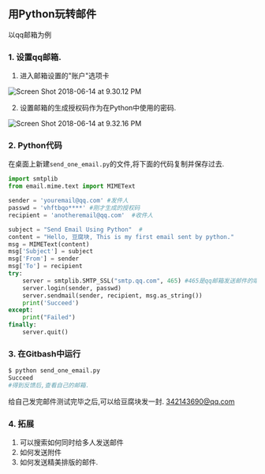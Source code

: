 ## 用Python玩转邮件



以qq邮箱为例



### 1. 设置qq邮箱.

1. 进入邮箱设置的"账户"选项卡

![Screen Shot 2018-06-14 at 9.30.12 PM](https://ws1.sinaimg.cn/large/006tNc79ly1fsb23fmr9xj312u0awach.jpg)



2. 设置邮箱的生成授权码作为在Python中使用的密码.

![Screen Shot 2018-06-14 at 9.32.16 PM](https://ws1.sinaimg.cn/large/006tNc79ly1fsb23fzzs4j31hm0uytgc.jpg)





### 2. Python代码

在桌面上新建`send_one_email.py`的文件,将下面的代码复制并保存过去.

```python
import smtplib
from email.mime.text import MIMEText

sender = 'youremail@qq.com' #发件人
passwd = 'vhftbqo****' #刚才生成的授权码
recipient = 'anotheremail@qq.com'  #收件人

subject = "Send Email Using Python"  # 
content = "Hello, 豆腐块, This is my first email sent by python."
msg = MIMEText(content)
msg['Subject'] = subject
msg['From'] = sender
msg['To'] = recipient
try:
    server = smtplib.SMTP_SSL("smtp.qq.com", 465) #465是qq邮箱发送邮件的端口,使用其他邮箱需要自己查询.
    server.login(sender, passwd)
    server.sendmail(sender, recipient, msg.as_string())
    print('Succeed')
except:
    print("Failed")
finally:
    server.quit()
```



### 3. 在Gitbash中运行

```python
$ python send_one_email.py 
Succeed
#得到反馈后,查看自己的邮箱.
```

给自己发完邮件测试完毕之后,可以给豆腐块发一封. 342143690@qq.com



### 4. 拓展

1. 可以搜索如何同时给多人发送邮件
2. 如何发送附件
3. 如何发送精美排版的邮件.

